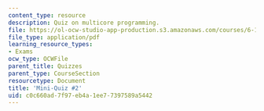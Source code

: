 ```yaml
---
content_type: resource
description: Quiz on multicore programming.
file: https://ol-ocw-studio-app-production.s3.amazonaws.com/courses/6-189-multicore-programming-primer-january-iap-2007/c0c660ad7f97eb4a1ee77397589a5442_quiz2.pdf
file_type: application/pdf
learning_resource_types:
- Exams
ocw_type: OCWFile
parent_title: Quizzes
parent_type: CourseSection
resourcetype: Document
title: 'Mini-Quiz #2'
uid: c0c660ad-7f97-eb4a-1ee7-7397589a5442
---
```

